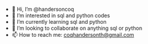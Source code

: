 - 👋 Hi, I’m @handersoncoq
- 👀 I’m interested in sql and python codes
- 🌱 I’m currently learning sql and python
- 💞️ I’m looking to collaborate on anything sql or python
- 📫 How to reach me: coqhandersonth@gmail.com

<!---
handersoncoq/handersoncoq is a ✨ special ✨ repository because its `README.md` (this file) appears on your GitHub profile.
You can click the Preview link to take a look at your changes.
--->
